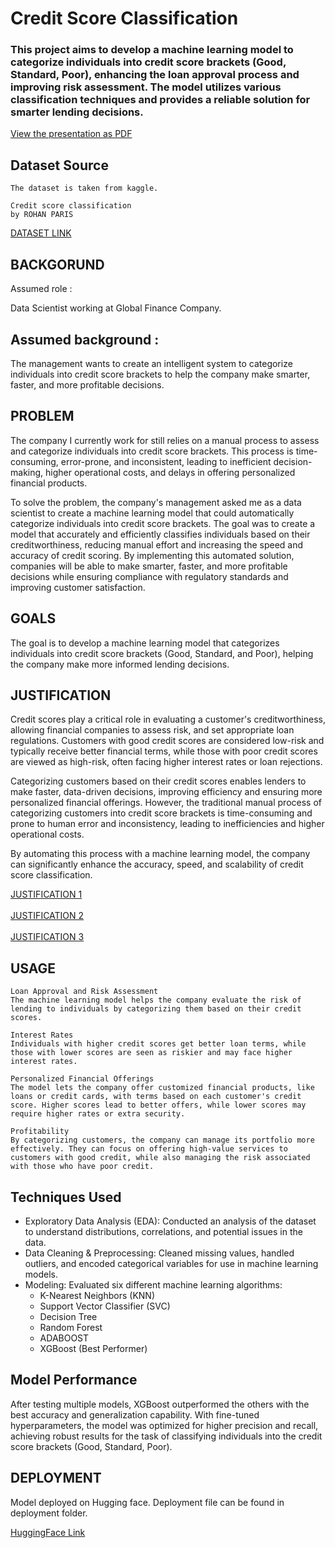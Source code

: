 # Credit Score Classification
### This project aims to develop a machine learning model to categorize individuals into credit score brackets (Good, Standard, Poor), enhancing the loan approval process and improving risk assessment. The model utilizes various classification techniques and provides a reliable solution for smarter lending decisions.

[View the presentation as PDF](CreditScoreClassification.pdf)


## Dataset Source
```
The dataset is taken from kaggle.

Credit score classification
by ROHAN PARIS
```
<a href="https://www.kaggle.com/datasets/parisrohan/credit-score-classification/data?select=train.csv">DATASET LINK</a>

## BACKGORUND
Assumed role :

Data Scientist working at Global Finance Company.

## Assumed background :
The management wants to create an intelligent system to categorize individuals into credit score brackets to help the company make smarter, faster, and more profitable decisions.

## PROBLEM
The company I currently work for still relies on a manual process to assess and categorize individuals into credit score brackets. This process is time-consuming, error-prone, and inconsistent, leading to inefficient decision-making, higher operational costs, and delays in offering personalized financial products.

To solve the problem, the company's management asked me as a data scientist to create a machine learning model that could automatically categorize individuals into credit score brackets. The goal was to create a model that accurately and efficiently classifies individuals based on their creditworthiness, reducing manual effort and increasing the speed and accuracy of credit scoring. By implementing this automated solution, companies will be able to make smarter, faster, and more profitable decisions while ensuring compliance with regulatory standards and improving customer satisfaction.

## GOALS
The goal is to develop a machine learning model that categorizes individuals into credit score brackets (Good, Standard, and Poor), helping the company make more informed lending decisions.

## JUSTIFICATION
Credit scores play a critical role in evaluating a customer's creditworthiness, allowing financial companies to assess risk, and set appropriate loan regulations. Customers with good credit scores are considered low-risk and typically receive better financial terms, while those with poor credit scores are viewed as high-risk, often facing higher interest rates or loan rejections.

Categorizing customers based on their credit scores enables lenders to make faster, data-driven decisions, improving efficiency and ensuring more personalized financial offerings. However, the traditional manual process of categorizing customers into credit score brackets is time-consuming and prone to human error and inconsistency, leading to inefficiencies and higher operational costs.

By automating this process with a machine learning model, the company can significantly enhance the accuracy, speed, and scalability of credit score classification.

<a href="https://fastercapital.com/topics/the-role-of-credit-scores-in-creditworthiness-evaluation.html">JUSTIFICATION 1</a><br><br>
<a href="https://riskseal.io/blog/what-is-alternative-credit-scoring-and-how-does-it-differ-from-the-traditional#toc-why-financial-inclusion-needs-alternative-data-beyond-the-traditional">JUSTIFICATION 2</a><br><br>
<a href="https://www.brex.com/resources/what-is-business-credit-score">JUSTIFICATION 3</a>

## USAGE
```
Loan Approval and Risk Assessment
The machine learning model helps the company evaluate the risk of lending to individuals by categorizing them based on their credit scores.

Interest Rates
Individuals with higher credit scores get better loan terms, while those with lower scores are seen as riskier and may face higher interest rates.

Personalized Financial Offerings
The model lets the company offer customized financial products, like loans or credit cards, with terms based on each customer's credit score. Higher scores lead to better offers, while lower scores may require higher rates or extra security.

Profitability
By categorizing customers, the company can manage its portfolio more effectively. They can focus on offering high-value services to customers with good credit, while also managing the risk associated with those who have poor credit.
```

## Techniques Used
- Exploratory Data Analysis (EDA): Conducted an analysis of the dataset to understand distributions, correlations, and potential issues in the data.
- Data Cleaning & Preprocessing: Cleaned missing values, handled outliers, and encoded categorical variables for use in machine learning models.
- Modeling: Evaluated six different machine learning algorithms:
    - K-Nearest Neighbors (KNN)
    - Support Vector Classifier (SVC)
    - Decision Tree
    - Random Forest
    - ADABOOST
    - XGBoost (Best Performer)
 
## Model Performance
After testing multiple models, XGBoost outperformed the others with the best accuracy and generalization capability. With fine-tuned hyperparameters, the model was optimized for higher precision and recall, achieving robust results for the task of classifying individuals into the credit score brackets (Good, Standard, Poor).
 
## DEPLOYMENT
Model deployed on Hugging face. Deployment file can be found in deployment folder.

<a href="https://huggingface.co/spaces/eldzilla/BankCreditScoreClassification">HuggingFace Link</a>
